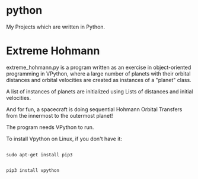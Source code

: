 # python
My Projects which are written in Python.

<h1>Extreme Hohmann</h1>

extreme_hohmann.py is a program written as an exercise in object-oriented programming in VPython, where a large number of planets with their orbital distances and orbital velocities are created as instances of a "planet" class. 

A list of instances of planets are initialized using Lists of distances and initial velocities.

And for fun, a spacecraft is doing sequential Hohmann Orbital Transfers from the innermost to the outermost planet! 

The program needs VPython to run.

To install Vpython on Linux, if you don't have it:

<code>
sudo apt-get install pip3

pip3 install vpython
</code>

